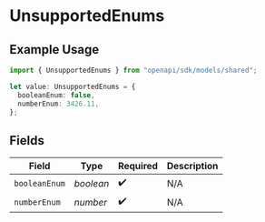 # UnsupportedEnums

## Example Usage

```typescript
import { UnsupportedEnums } from "openapi/sdk/models/shared";

let value: UnsupportedEnums = {
  booleanEnum: false,
  numberEnum: 3426.11,
};
```

## Fields

| Field              | Type               | Required           | Description        |
| ------------------ | ------------------ | ------------------ | ------------------ |
| `booleanEnum`      | *boolean*          | :heavy_check_mark: | N/A                |
| `numberEnum`       | *number*           | :heavy_check_mark: | N/A                |